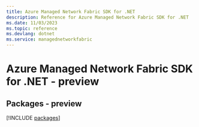 ```yaml
---
title: Azure Managed Network Fabric SDK for .NET
description: Reference for Azure Managed Network Fabric SDK for .NET
ms.date: 11/03/2023
ms.topic: reference
ms.devlang: dotnet
ms.service: managednetworkfabric
---
```

# Azure Managed Network Fabric SDK for .NET - preview
## Packages - preview
[!INCLUDE [packages](managed-network-fabric-index.md)]